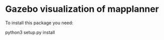 <h1>Gazebo visualization of mapplanner</h1>

To install this package you need:

python3 setup.py install
